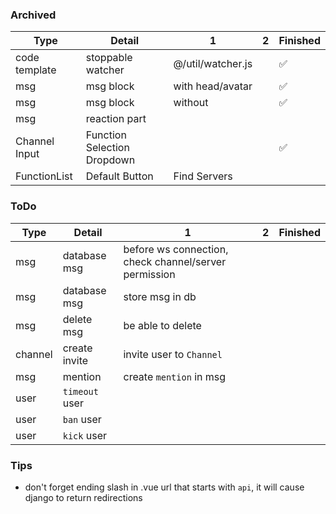 ### Archived

|Type|Detail|1|2|Finished|
|---|---|---|---|---|
|code template|stoppable watcher|@/util/watcher.js|   |✅|
|msg|msg block|with head/avatar|   |✅|
|msg|msg block|without|   |✅|
|msg|reaction part|   |   ||
|Channel Input|Function Selection Dropdown|   |   |✅|
|FunctionList|Default Button|Find Servers|   ||

### ToDo

|Type|Detail|1|2|Finished|
|---|---|---|---|---|
|msg|database msg|before ws connection, check channel/server permission||
|msg|database msg|store msg in db||
|msg|delete msg|be able to delete||
|channel|create invite|invite user to `Channel`||
|msg|mention|create `mention` in msg||
|user|`timeout` user|||
|user|`ban` user|||
|user|`kick` user|||



### Tips

 - don't forget ending slash in .vue url that starts with `api`, it will cause django to return redirections